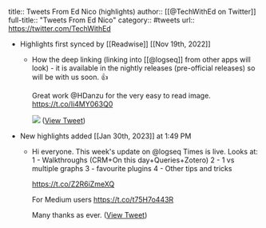 title:: Tweets From Ed Nico (highlights)
author:: [[@TechWithEd on Twitter]]
full-title:: "Tweets From Ed Nico"
category:: #tweets
url:: https://twitter.com/TechWithEd

- Highlights first synced by [[Readwise]] [[Nov 19th, 2022]]
	- How the deep linking (linking into [[@logseq]] from other apps will look) - it is available in the nightly releases (pre-official releases) so will be with us soon. 👍
	  
	  Great work @HDanzu for the very easy to read image. https://t.co/Ii4MY063Q0 
	  
	  ![](https://pbs.twimg.com/media/FQgwR1jXsAItsEk.jpg) ([View Tweet](https://twitter.com/TechWithEd/status/1515514360235364353))
- New highlights added [[Jan 30th, 2023]] at 1:49 PM
	- Hi everyone. This week's update on @logseq Times is live. Looks at:
	  1 - Walkthroughs (CRM+On this day+Queries+Zotero)
	  2 - 1 vs multiple graphs
	  3 - favourite plugins
	  4 - Other tips and tricks
	  
	  https://t.co/Z2R6iZmeXQ
	  
	  For Medium users https://t.co/t75H7o443R 
	  
	  Many thanks as ever. ([View Tweet](https://twitter.com/ednico_/status/1619571747963142145))